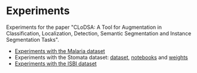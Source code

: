 # Experiments

Experiments for the paper "CLoDSA: A Tool for Augmentation in Classification, Localization, Detection, Semantic Segmentation and
Instance Segmentation Tasks". 

* [Experiments with the Malaria dataset](Malaria.zip)
* Experiments with the Stomata dataset: [dataset](), [notebooks]() and [weights]()
* [Experiments with the ISBI dataset](unet.zip)
